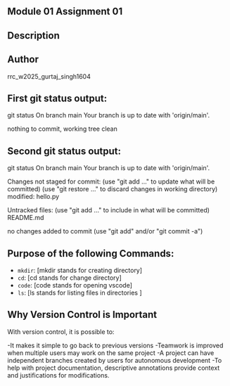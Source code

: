 ## Module 01 Assignment 01

## Description

## Author
rrc_w2025_gurtaj_singh1604

## First git status output:

git status
On branch main
Your branch is up to date with 'origin/main'.

nothing to commit, working tree clean

## Second git status output:

git status
On branch main
Your branch is up to date with 'origin/main'.

Changes not staged for commit:
  (use "git add <file>..." to update what will be committed)
  (use "git restore <file>..." to discard changes in working directory)
        modified:   hello.py

Untracked files:
  (use "git add <file>..." to include in what will be committed)
        README.md

no changes added to commit (use "git add" and/or "git commit -a")

## Purpose of the following Commands:

- `mkdir`: [mkdir stands for creating directory]
- `cd`: [cd stands for change directory]
- `code`: [code stands for opening vscode]
- `ls`: [ls stands for listing files in directories ]

## Why Version Control is Important

With version control, it is possible to:

-It makes it simple to go back to previous versions
-Teamwork is improved when multiple users may work on the same project
-A project can have independent branches created by users for autonomous development
-To help with project documentation, descriptive annotations provide context and justifications for modifications.